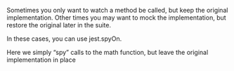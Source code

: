 Sometimes you only want to watch a method be called, but keep the original implementation. Other times you may want to mock the implementation, but restore the original later in the suite.

In these cases, you can use jest.spyOn.

Here we simply “spy” calls to the math function, but leave the original implementation in place